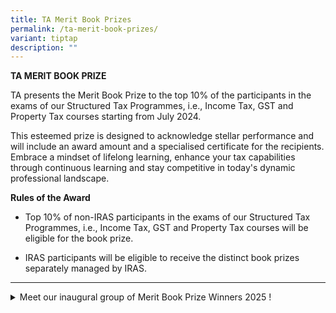 ```yaml
---
title: TA Merit Book Prizes
permalink: /ta-merit-book-prizes/
variant: tiptap
description: ""
---
```

<p><strong>TA MERIT BOOK PRIZE</strong>
</p>
<p>TA presents the Merit Book Prize to the top 10% of the participants in
the exams of our Structured Tax Programmes, i.e., Income Tax, GST and Property
Tax courses starting from July 2024.</p>
<p></p>
<p>This esteemed prize is designed to acknowledge stellar performance and
will include an award amount and a specialised certificate for the recipients.
Embrace a mindset of lifelong learning, enhance your tax capabilities through
continuous learning and stay competitive in today's dynamic professional
landscape.</p>
<p></p>
<p><strong>Rules of the Award</strong>
</p>
<ul data-tight="true" class="tight">
<li>
<p>Top 10% of non-IRAS participants in the exams of our Structured Tax Programmes,
i.e., Income Tax, GST and Property Tax courses will be eligible for the
book prize.</p>
</li>
<li>
<p>IRAS participants will be eligible to receive the distinct book prizes
separately managed by IRAS.&nbsp;</p>
</li>
</ul>
<hr>
<div data-type="detailGroup" class="isomer-accordion-group isomer-accordion isomer-accordion-white">
<details class="isomer-details">
<summary>Meet our inaugural group of Merit Book Prize Winners 2025 !</summary>
<div data-type="detailsContent" class="isomer-details-content">
<p></p>
<p></p>
</div>
</details>
</div>
<p></p>